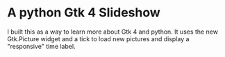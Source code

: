 # A python Gtk 4 Slideshow

I built this as a way to learn more about Gtk 4 and python. It uses the new Gtk.Picture widget 
and a tick to load new pictures and display a "responsive" time label.
